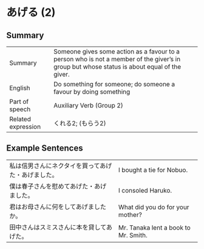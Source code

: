 # あげる (2)

## Summary

<table><tr>   <td>Summary</td>   <td>Someone gives some action as a favour to a person who is not a member of the giver’s in group but whose status is about equal of the giver.</td></tr><tr>   <td>English</td>   <td>Do something for someone; do someone a favour by doing something</td></tr><tr>   <td>Part of speech</td>   <td>Auxiliary Verb (Group 2)</td></tr><tr>   <td>Related expression</td>   <td>くれる2; (もらう2)</td></tr></table>

## Example Sentences

<table><tr>   <td>私は信男さんにネクタイを買ってあげた・あげました。</td>   <td>I bought a tie for Nobuo.</td></tr><tr>   <td>僕は春子さんを慰めてあげた・あげました。</td>   <td>I consoled Haruko.</td></tr><tr>   <td>君はお母さんに何をしてあげましたか。</td>   <td>What did you do for your mother?</td></tr><tr>   <td>田中さんはスミスさんに本を貸してあげた。</td>   <td>Mr. Tanaka lent a book to Mr. Smith.</td></tr></table>

